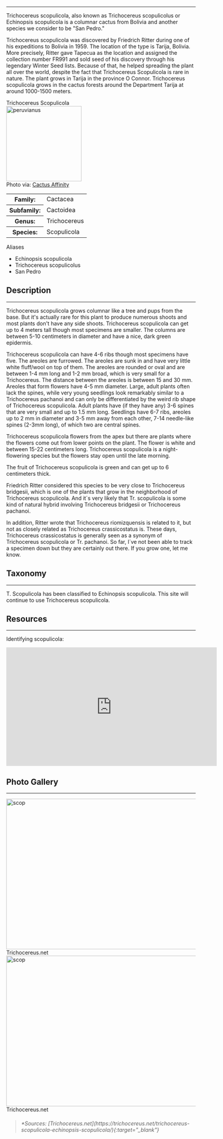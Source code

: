 <hr>

Trichocereus scopulicola, also known as Trichocereus scopulicolus or Echinopsis scopulicola is a columnar cactus from Bolivia and another species we consider to be "San Pedro."  

Trichocereus scopulicola was discovered by Friedrich Ritter during one of his expeditions to Bolivia in 1959. The location of the type is Tarija, Bolivia. More precisely, Ritter gave Tapecua as the location and assigned the collection number FR991 and sold seed of his discovery through his legendary Winter Seed lists. Because of that, he helped spreading the plant all over the world, despite the fact that Trichocereus Scopulicola is rare in nature. The plant grows in Tarija in the province O Connor. Trichocereus scopulicola grows in the cactus forests around the Department Tarija at around 1000-1500 meters.

<div class="infobox">
<div class="infobox-title">Trichocereus Scopulicola</div>
<div class="infobox-image">
<img src="./scop.jpg" alt="peruvianus" width="200">
<div class="infobox-credit">
    Photo via: <a href="https://cactusaffinity.com/" target="_blank">Cactus Affinity</a>
</div>

</div>
<table class="infobox-table">
<tr>
    <th class="parameter-title">Family: </th>
    <td>Cactacea</td>
</tr>
<tr>
    <th class="parameter-title">Subfamily: </th>
    <td>Cactoidea</td>
</tr>
<tr>
    <th class="parameter-title" >Genus: </th>
    <td>Trichocereus</td>
</tr>
<tr>
    <th class="parameter-title">Species: </th>
    <td>Scopulicola</td>
</tr>
</table>
<div class="infobox-title">Aliases</div>
<ul class="infobox-table">
    <li class="alias-name">Echinopsis scopulicola</li>
    <li class="alias-name">Trichocereus scopulicolus</li>
    <li class="alias-name">San Pedro</li>
</ul>
</div>

## Description
---
Trichocereus scopulicola grows columnar like a tree and pups from the base. But it's actually rare for this plant to produce numerous shoots and most plants don't have any side shoots. Trichocereus scopulicola can get up to 4 meters tall though most specimens are smaller. The columns are between 5-10 centimeters in diameter and have a nice, dark green epidermis.  

Trichocereus scopulicola can have 4-6 ribs though most specimens have five. The areoles are furrowed. The areoles are sunk in and have very little white fluff/wool on top of them. The areoles are rounded or oval and are between 1-4 mm long and 1-2 mm broad, which is very small for a Trichocereus. The distance between the areoles is between 15 and 30 mm. Areoles that form flowers have 4-5 mm diameter. Large, adult plants often lack the spines, while very young seedlings look remarkably similar to a Trichocereus pachanoi and can only be differentiated by the weird rib shape of Trichocereus scopulicola. Adult plants have (if they have any) 3-6 spines that are very small and up to 1.5 mm long. Seedlings have 6-7 ribs, areoles up to 2 mm in diameter and 3-5 mm away from each other, 7-14 needle-like spines (2-3mm long), of which two are central spines.

Trichocereus scopulicola flowers from the apex but there are plants where the flowers come out from lower points on the plant. The flower is white and between 15-22 centimeters long. Trichocereus scopulicola is a night-flowering species but the flowers stay open until the late morning.

The fruit of Trichocereus scopulicola is green and can get up to 6 centimeters thick.

Friedrich Ritter considered this species to be very close to Trichocereus bridgesii, which is one of the plants that grow in the neighborhood of Trichocereus scopulicola. And it´s very likely that Tr. scopulicola is some kind of natural hybrid involving Trichocereus bridgesii or Trichocereus pachanoi.

In addition, Ritter wrote that Trichocereus riomizquensis is related to it, but not as closely related as Trichocereus crassicostatus is. These days, Trichocereus crassicostatus is generally seen as a synonym of Trichocereus scopulicola or Tr. pachanoi. So far, I´ve not been able to track a specimen down but they are certainly out there. If you grow one, let me know.

## Taxonomy
---
T. Scopulicola has been classified to Echinopsis scopulicola. This site will continue to use Trichocereus scopulicola.

## Resources
---
Identifying scopulicola:
<iframe width="560" height="315" src="https://www.youtube.com/embed/yEqHxin0ogo?si=5MscKJ9ibfP6xoOZ" title="YouTube video player" frameborder="0" allow="accelerometer; autoplay; clipboard-write; encrypted-media; gyroscope; picture-in-picture; web-share" allowfullscreen></iframe>

## Photo Gallery
---
<div class="gallery-container">
<div class="gallery">
  <a target="_blank" href="./scop1.jpg">
    <img src="./scop1.jpg" alt="scop" width="600" height="400">
  </a>
  <div class="desc">Trichocereus.net</div>
</div>

<div class="gallery">
  <a target="_blank" href="./scop2.jpg">
    <img src="./scop2.jpg" alt="scop" width="600" height="400">
  </a>
  <div class="desc">Trichocereus.net</div>
</div>
</div>


><h6>*Sources: [Trichocereus.net](https://trichocereus.net/trichocereus-scopulicola-echinopsis-scopulicola/){:target="_blank"}</h6>